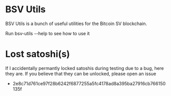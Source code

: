 # BSV Utils

BSV Utils is a bunch of useful utilities for the Bitcoin SV blockchain.

Run bsv-utils --help to see how to use it

# Lost satoshi(s)

If I accidentally permantly locked satoshis during testing due to a bug, here they are. If you believe that they can be unlocked, please open an issue

 - 2e8c71d761ce97f28b6242f6877255a5fc4178ad8a395ba27916cb766150135f